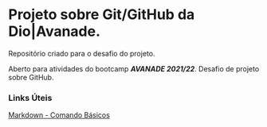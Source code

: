 # Projeto sobre **Git/GitHub** da **Dio|Avanade**.
Repositório criado para o desafio do projeto.

Aberto para atividades do bootcamp ***AVANADE 2021/22***. Desafio de projeto sobre GitHub.

### Links Úteis
[Markdown - Comando Básicos](https://www.markdownguide.org/basic-syntax/)
